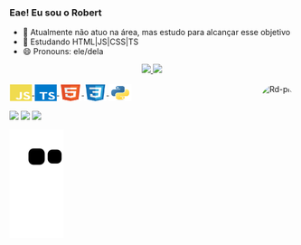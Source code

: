### Eae! Eu sou o Robert

- 🔭 Atualmente não atuo na área, mas estudo para alcançar esse objetivo 
- 🌱 Estudando HTML|JS|CSS|TS
- 😄 Pronouns: ele/dela 

<!--Status -->

<div align="center">
  <a href="https://github.com/RD0705">
  <img height="180em" src="https://github-readme-stats.vercel.app/api?username=RD0705&show_icons=true&theme=dark&include_all_commits=true&count_private=true"/>
  <img height="180em" src="https://github-readme-stats.vercel.app/api/top-langs/?username=RD0705&layout=compact&langs_count=7&theme=dark"/>
</div>

<!--imagens-->

<div style="display: inline_block"><br>
  <img align="center" alt="Rd-Js" height="30" width="40" src="https://raw.githubusercontent.com/devicons/devicon/master/icons/javascript/javascript-plain.svg">
  <img align="center" alt="Rd-Ts" height="30" width="40" src="https://raw.githubusercontent.com/devicons/devicon/master/icons/typescript/typescript-plain.svg">
  <img align="center" alt="Rd-HTML" height="30" width="40" src="https://raw.githubusercontent.com/devicons/devicon/master/icons/html5/html5-original.svg">
  <img align="center" alt="Rd-CSS" height="30" width="40" src="https://raw.githubusercontent.com/devicons/devicon/master/icons/css3/css3-original.svg">
  <img align="center" alt="Rd-Python" height="30" width="40" src="https://raw.githubusercontent.com/devicons/devicon/master/icons/python/python-original.svg">
  <img align="right" alt="Rd-pic" height="150" style="border-radius:50px;" src="https://media.discordapp.net/attachments/639956127056134178/890373478988013628/Publicacoes_Instagram_1_1.png?width=676&height=676">
</div>

<!--Infos-->

<div> 
  <br>
  <a href="https://instagram.com/robert_daanillo" target="_blank"><img src="https://img.shields.io/badge/-Instagram-%23E4405F?style=for-the-badge&logo=instagram&logoColor=white" target="_blank"></a>
  <a href = "robertdanilo2.rd@gmail.com"><img src="https://img.shields.io/badge/-Gmail-%23333?style=for-the-badge&logo=gmail&logoColor=white" target="_blank"></a>
  <a href="https:https://www.linkedin.com/in/robert-danilo-896673171/" target="_blank"><img src="https://img.shields.io/badge/-LinkedIn-%230077B5?style=for-the-badge&logo=linkedin&logoColor=white" target="_blank"></a> 
 
  ![Snake animation](https://github.com/RD0705/RD0705/blob/output/github-contribution-grid-snake.svg)
 
</div>
